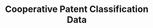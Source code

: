 ---
layout: default
bigquery: https://console.cloud.google.com/bigquery?p=patents-public-data&d=cpc&page=dataset
citation: '“Cooperative Patent Classification” by the EPO and USPTO, for public use. '
contributors: EPO, USPTO
cost: None
description: Cooperative Patent Classification Data contains the scheme and definitions
  of the Cooperative Patent Classification system for classifying patent documents.
  The CPC is the result of a partnership between the EPO and the USPTO in their joint
  effort to develop a common, internationally compatible classification system for
  technical documents, in particular patent publications, which will be used by both
  offices in the patent granting process
documentation: https://www.cooperativepatentclassification.org/cpcSchemeAndDefinitions
last_edit: 04/12/2022, 06:02:34
location: https://www.cooperativepatentclassification.org/index
maintained_by: USPTO, EPO
schema_fields:
- childGroups
- sizeCache
- ipcConcordant
- title_part
- additional_only
- title_full
- children
- titleFull
- informative_references
- residualReferences
- date_revised
- parents
- synonyms
- glossary
- status
- informativeReferences
- definition
- dateRevised
- child_groups
- application_references
- notAllocatable
- residual_references
- applicationReferences
- titlePart
- not_allocatable
- limiting_references
- breakdown_code
- limitingReferences
- symbol
- ipc_concordant
- level
- breakdownCode
shortname: cooperative_patent_classification
tags:
- patents
- science
title: Cooperative Patent Classification Data
uuid: 984374a7-16e9-4b35-9445-458daceb01bf
---
